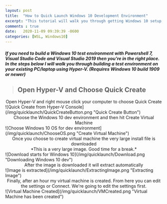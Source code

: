 ```yaml
---
layout: post
title:  "How to Quick Launch Windows 10 Development Environment"
excerpt: "This tutorial will walk you through getting Windows 10 setup with tools like Powershell 7, Visual Studio Code, Visual Studio 2019 and WSL2"
comments : true
date:   2020-11-09 09:39:39 -0600
categories: [WSL, Windows10]
---
```


<h5>If you need to build a Windows 10 test environment with Powershell 7, Visual Studio Code and Visual Studio 2019 then you're in the right place. In the steps below I will walk you through building a test environment on your existing PC/laptop using Hyper-V. (Requires Windows 10 build 1909 or newer)</h5>

> ## Open Hyper-V and Choose Quick Create ##

<center>Open Hyper-V and right mouse click your computer to choose Quick Create</center>
![Quick Create from Hyper-V Console](/img/quicklaunch/QuickCreateButton.png "Quick Create Button")


<br>
<center>Choose the Windows 10 dev environment and then hit Create Virtual Machine</center>
![Choose Windows 10 OS for dev environment](/img/quicklaunch/ChooseOS.png "Create Virtual Machine")

<br>
<center>Once you choose to create virtual machine the very large install file is downloaded</center>
<center>*This is a very large image. Good time for a break.*</center>
![Download starts for Windows 10](/img/quicklaunch/Download.png "Downloading Windows 10 dev")

<br>
<center>After the image is downloaded it will extract automatically</center>
![Image is extracted](/img/quicklaunch/ExtractingImage.png "Extracting Image")

<br>
<center>Finally, after an hour my virtual machine is created. From here you can edit the settings or Connect. We're going to edit the settings first.</center>
![Virtual Machine Created](/img/quicklaunch/VMCreated.png "Virtual Machine has been created")
